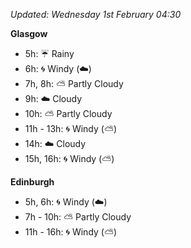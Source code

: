 *Updated: Wednesday 1st February 04:30*

**Glasgow**

* 5h: :umbrella: Rainy
* 6h: :cyclone: Windy (:cloud:)
* 7h, 8h: :partly_sunny: Partly Cloudy
* 9h: :cloud: Cloudy
* 10h: :partly_sunny: Partly Cloudy
* 11h - 13h: :cyclone: Windy (:partly_sunny:)
* 14h: :cloud: Cloudy
* 15h, 16h: :cyclone: Windy (:partly_sunny:)

**Edinburgh**

* 5h, 6h: :cyclone: Windy (:cloud:)
* 7h - 10h: :partly_sunny: Partly Cloudy
* 11h - 16h: :cyclone: Windy (:partly_sunny:)
